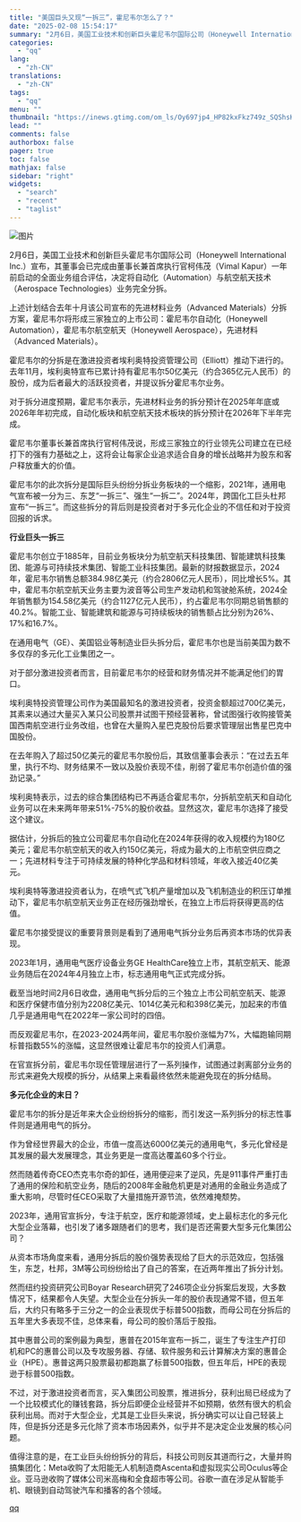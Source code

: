 ```yaml
---
title: "美国巨头又现“一拆三”，霍尼韦尔怎么了？"
date: "2025-02-08 15:54:17"
summary: "2月6日，美国工业技术和创新巨头霍尼韦尔国际公司（Honeywell Internationa..."
categories:
  - "qq"
lang:
  - "zh-CN"
translations:
  - "zh-CN"
tags:
  - "qq"
menu: ""
thumbnail: "https://inews.gtimg.com/om_ls/Oy697jp4_HP82kxFkz749z_SQShsKY3sqpyHO_MPU9I4IAA_640360/0"
lead: ""
comments: false
authorbox: false
pager: true
toc: false
mathjax: false
sidebar: "right"
widgets:
  - "search"
  - "recent"
  - "taglist"
---
```


![图片](https://inews.gtimg.com/om_bt/OckkXbuqDAHa_Fit4FkOTTKVM6I2CrGdbw-zLQS0gibWYAA/641)

2月6日，美国工业技术和创新巨头霍尼韦尔国际公司（Honeywell International Inc.）宣布，其董事会已完成由董事长兼首席执行官柯伟茂（Vimal Kapur）一年前启动的全面业务组合评估，决定将自动化（Automation）与航空航天技术（Aerospace Technologies）业务完全分拆。

上述计划结合去年十月该公司宣布的先进材料业务（Advanced Materials）分拆方案，霍尼韦尔将形成三家独立的上市公司：霍尼韦尔自动化（Honeywell Automation），霍尼韦尔航空航天（Honeywell Aerospace），先进材料（Advanced Materials）。

霍尼韦尔的分拆是在激进投资者埃利奥特投资管理公司（Elliott）推动下进行的。去年11月，埃利奥特宣布已累计持有霍尼韦尔50亿美元（约合365亿元人民币）的股份，成为后者最大的活跃投资者，并提议拆分霍尼韦尔业务。

对于拆分进度预期，霍尼韦尔表示，先进材料业务的拆分预计在2025年年底或2026年年初完成，自动化板块和航空航天技术板块的拆分预计在2026年下半年完成。

霍尼韦尔董事长兼首席执行官柯伟茂说，形成三家独立的行业领先公司建立在已经打下的强有力基础之上，这将会让每家企业追求适合自身的增长战略并为股东和客户释放重大的价值。

霍尼韦尔的此次拆分是国际巨头纷纷分拆业务板块的一个缩影，2021年，通用电气宣布被一分为三、东芝“一拆三”、强生“一拆二”。2024年，跨国化工巨头杜邦宣布“一拆三”。而这些拆分的背后则是投资者对于多元化企业的不信任和对于投资回报的诉求。

**行业巨头一拆三**

霍尼韦尔创立于1885年，目前业务板块分为航空航天科技集团、智能建筑科技集团、能源与可持续技术集团、智能工业科技集团。最新的财报数据显示，2024年，霍尼韦尔销售总额384.98亿美元（约合2806亿元人民币），同比增长5%。其中，霍尼韦尔航空航天业务主要为波音等公司生产发动机和驾驶舱系统，2024全年销售额为154.58亿美元（约合1127亿元人民币），约占霍尼韦尔同期总销售额的40.2%。智能工业、智能建筑和能源与可持续板块的销售额占比分别为26%、17%和16.7%。

在通用电气（GE）、美国铝业等制造业巨头拆分后，霍尼韦尔也是当前美国为数不多仅存的多元化工业集团之一。

对于部分激进投资者而言，目前霍尼韦尔的经营和财务情况并不能满足他们的胃口。

埃利奥特投资管理公司作为美国最知名的激进投资者，投资金额超过700亿美元，其素来以通过大量买入某只公司股票并试图干预经营著称，曾试图强行收购接管美国西南航空进行业务改组，也曾在大量购入星巴克股份后要求管理层出售星巴克中国股份。

在去年购入了超过50亿美元的霍尼韦尔股份后，其致信董事会表示：“在过去五年里，执行不均、财务结果不一致以及股价表现不佳，削弱了霍尼韦尔创造价值的强劲记录。”

埃利奥特表示，过去的综合集团结构已不再适合霍尼韦尔，分拆航空航天和自动化业务可以在未来两年带来51%-75%的股价收益。显然这次，霍尼韦尔选择了接受这个建议。

据估计，分拆后的独立公司霍尼韦尔自动化在2024年获得的收入规模约为180亿美元；霍尼韦尔航空航天的收入约150亿美元，将成为最大的上市航空供应商之一；先进材料专注于可持续发展的特种化学品和材料领域，年收入接近40亿美元。

埃利奥特等激进投资者认为，在喷气式飞机产量增加以及飞机制造业的积压订单推动下，霍尼韦尔航空航天业务正在经历强劲增长，在独立上市后将获得更高的估值。

霍尼韦尔接受提议的重要背景则是看到了通用电气拆分业务后再资本市场的优异表现。

2023年1月，通用电气医疗设备业务GE HealthCare独立上市，其航空航天、能源业务随后在2024年4月独立上市，标志通用电气正式完成分拆。

截至当地时间2月6日收盘，通用电气拆分后的三个独立上市公司航空航天、能源和医疗保健市值分别为2208亿美元、1014亿美元和和398亿美元，加起来的市值几乎是通用电气在2022年一家公司时的四倍。

而反观霍尼韦尔，在2023-2024两年间，霍尼韦尔股价涨幅为7%，大幅跑输同期标普指数55%的涨幅，这显然很难让霍尼韦尔的投资人们满意。

在官宣拆分前，霍尼韦尔现任管理层进行了一系列操作，试图通过剥离部分业务的形式来避免大规模的拆分，从结果上来看最终依然未能避免现在的拆分结局。

**多元化企业的末日？**

霍尼韦尔的拆分是近年来大企业纷纷拆分的缩影，而引发这一系列拆分的标志性事件则是通用电气的拆分。

作为曾经世界最大的企业，市值一度高达6000亿美元的通用电气，多元化曾经是其发展的最大发展理念，其业务更是一度高达覆盖60多个行业。

然而随着传奇CEO杰克韦尔奇的卸任，通用便迎来了逆风，先是911事件严重打击了通用的保险和航空业务，随后的2008年金融危机更是对通用的金融业务造成了重大影响，尽管时任CEO采取了大量措施开源节流，依然难掩颓势。

2023年，通用官宣拆分，专注于航空，医疗和能源领域，史上最标志化的多元化大型企业落幕，也引发了诸多跟随者们的思考，我们是否还需要大型多元化集团公司？

从资本市场角度来看，通用分拆后的股价强势表现给了巨大的示范效应，包括强生，东芝，杜邦，3M等公司纷纷给出了自己的答案，在近两年推出了拆分计划。

然而纽约投资研究公司Boyar Research研究了246项企业分拆案后发现，大多数情况下，结果都令人失望。大型企业在分拆头一年的股价表现通常不错，但五年后，大约只有略多于三分之一的企业表现优于标普500指数，而母公司在分拆后的五年里大多表现不佳，总体来看，母公司的股价落后于股指。

其中惠普公司的案例最为典型，惠普在2015年宣布一拆二，诞生了专注生产打印机和PC的惠普公司以及专攻服务器、存储、软件服务和云计算解决方案的惠普企业（HPE）。惠普这两只股票最初都跑赢了标普500指数，但五年后，HPE的表现逊于标普500指数。

不过，对于激进投资者而言，买入集团公司股票，推进拆分，获利出局已经成为了一个比较模式化的赚钱套路，拆分后即便企业经营并不如预期，依然有很大的机会获利出局。而对于大型企业，尤其是工业巨头来说，拆分确实可以让自己轻装上阵，但是拆分还是多元化除了资本市场因素外，似乎并不是决定企业发展的核心问题。

值得注意的是，在工业巨头纷纷拆分的背后，科技公司则反其道而行之，大量并购搞集团化：Meta收购了太阳能无人机制造商Ascenta和虚拟现实公司Oculus等企业。亚马逊收购了媒体公司米高梅和全食超市等公司。谷歌一直在涉足从智能手机、眼镜到自动驾驶汽车和播客的各个领域。

[qq](https://new.qq.com/rain/a/20250208A05FTP00)
